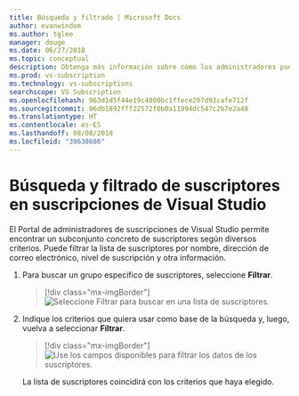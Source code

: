 ```yaml
---
title: Búsqueda y filtrado | Microsoft Docs
author: evanwindom
ms.author: tglee
manager: douge
ms.date: 06/27/2018
ms.topic: conceptual
description: Obtenga más información sobre cómo los administradores pueden buscar suscriptores individuales o grupos en el Portal de administradores.
ms.prod: vs-subscription
ms.technology: vs-subscriptions
searchscope: VS Subscription
ms.openlocfilehash: 963d1d5f44e19c4800bc1ffece207d93cafe712f
ms.sourcegitcommit: 06db1892fff22572f0b0a11994dc547c2b7e2a48
ms.translationtype: HT
ms.contentlocale: es-ES
ms.lasthandoff: 08/08/2018
ms.locfileid: "39638686"
---
```

# <a name="search-and-filter-subscribers-in-visual-studio-subscriptions"></a>Búsqueda y filtrado de suscriptores en suscripciones de Visual Studio

El Portal de administradores de suscripciones de Visual Studio permite encontrar un subconjunto concreto de suscriptores según diversos criterios. Puede filtrar la lista de suscriptores por nombre, dirección de correo electrónico, nivel de suscripción y otra información.

1. Para buscar un grupo específico de suscriptores, seleccione **Filtrar**.
    > [!div class="mx-imgBorder"]
    > ![Seleccione Filtrar para buscar en una lista de suscriptores.](media\filter-list.png)

2. Indique los criterios que quiera usar como base de la búsqueda y, luego, vuelva a seleccionar **Filtrar**.
    > [!div class="mx-imgBorder"]
    > ![Use los campos disponibles para filtrar los datos de los suscriptores.](media\filter-subscribers.png)

   La lista de suscriptores coincidirá con los criterios que haya elegido.
